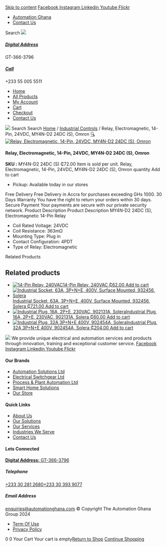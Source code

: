 [Skip to content](https://store.automationghana.com/product/14-pin-relay-my4n-d2-24dc-s-omron/#content)
[ Facebook ](https://www.facebook.com/automationgh/) [ Instagram ](https://www.instagram.com/automationgh/) [ Linkedin ](https://www.linkedin.com/company/the-automation-ghana-limited/) [ Youtube ](https://www.youtube.com/channel/UCurrRDUSm5oIW39VXjn1u0w) [ Flickr ](https://www.flickr.com/photos/181794037@N07/)
  * [ Automation Ghana ](https://automationghana.com)
  * [ Contact Us ](https://store.automationghana.com/contact/)


Search
[ ![](https://store.automationghana.com/wp-content/uploads/2024/04/Website-TAGG-Logo-BLUE.png) ](https://store.automationghana.com/)
[ ](https://maps.app.goo.gl/m4xeaagWCNbLk4jM6)
#####  [ Digital Address ](https://maps.app.goo.gl/m4xeaagWCNbLk4jM6)
GT-366-3796 
[ ](tel:+233550055511)
#####  [ Call ](tel:+233550055511)
+233 55 005 5511 
  * [Home](https://store.automationghana.com/)
  * [All Products](https://store.automationghana.com/shop/)
  * [My Account](https://store.automationghana.com/my-account/)
  * [Cart](https://store.automationghana.com/cart/)
  * [Checkout](https://store.automationghana.com/checkout/)
  * [Contact Us](https://store.automationghana.com/contact/)


[![](https://store.automationghana.com/wp-content/uploads/2024/04/AutomationGhana_logo_white.png)](https://store.automationghana.com)
Search
Search
[Home](https://store.automationghana.com) / [Industrial Controls](https://store.automationghana.com/product-category/industrial-controls/) / Relay, Electromagnetic, 14-Pin, 24VDC, MY4N-D2 24DC (S), Omron
[🔍](https://store.automationghana.com/product/14-pin-relay-my4n-d2-24dc-s-omron/)
[![Relay, Electromagnetic, 14-Pin, 24VDC, MY4N-D2 24DC \(S\), Omron](https://store.automationghana.com/wp-content/uploads/2020/04/14-Pin-Relay-MY4N-D2-24DC-S-Omron.jpg)](https://store.automationghana.com/wp-content/uploads/2020/04/14-Pin-Relay-MY4N-D2-24DC-S-Omron.jpg)
####  Relay, Electromagnetic, 14-Pin, 24VDC, MY4N-D2 24DC (S), Omron 
**SKU :** MY4N-D2 24DC (S) 
₵72.00
Item is sold per unit.
Relay, Electromagnetic, 14-Pin, 24VDC, MY4N-D2 24DC (S), Omron quantity
Add to cart
  * Pickup: Available today in our stores


Free Delivery 
Free Delivery in Accra for purchases exceeding GHs 1000. 
30 Days Warranty 
You have the right to return your orders within 30 days. 
Secure Payment 
Your payments are secure with our private security network. 
Product Description
Product Description
MY4N-D2 24DC (S), Electromagnetic 14-Pin Relay 
  * Coil Rated Voltage: 24VDC
  * Coil Resistance: 363mΩ
  * Mounting Type: Plug in
  * Contact Configuration: 4PDT
  * Type of Relay: Electromagnetic


Related Products 
## Related products
  * [![14-Pin Relay, 240VAC](https://store.automationghana.com/wp-content/uploads/2020/04/14-Pin-Relay-MY4IN-220_240AC-S-Omron.jpg)14-Pin Relay, 240VAC ₵62.00 ](https://store.automationghana.com/product/14-pin-relay-my4in-220-240ac-s-omron/)
[Add to cart](https://store.automationghana.com/product/14-pin-relay-my4n-d2-24dc-s-omron/?add-to-cart=1599)
  * [![Industrial Socket, 63A, 3P+N+E, 400V, Surface Mounted, 932456, Solera](https://store.automationghana.com/wp-content/uploads/2020/04/932456.png)Industrial Socket, 63A, 3P+N+E, 400V, Surface Mounted, 932456, Solera ₵721.00 ](https://store.automationghana.com/product/surface-mounted-socket-932456-solera/)
[Add to cart](https://store.automationghana.com/product/14-pin-relay-my4n-d2-24dc-s-omron/?add-to-cart=1537)
  * [![Industrial Plug, 16A, 2P+E, 230VAC, 902131A, Solera](https://store.automationghana.com/wp-content/uploads/2020/04/industrial-plug-3-pin-300x300.jpg)Industrial Plug, 16A, 2P+E, 230VAC, 902131A, Solera ₵60.00 ](https://store.automationghana.com/product/plug-902131a-solera/)
[Add to cart](https://store.automationghana.com/product/14-pin-relay-my4n-d2-24dc-s-omron/?add-to-cart=1523)
  * [![Industrial Plug, 32A 3P+N+E 400V, 902454A, Solera](https://store.automationghana.com/wp-content/uploads/2020/04/902454A.png)Industrial Plug, 32A 3P+N+E 400V, 902454A, Solera ₵204.00 ](https://store.automationghana.com/product/industrial-plug-902454a-solera/)
[Add to cart](https://store.automationghana.com/product/14-pin-relay-my4n-d2-24dc-s-omron/?add-to-cart=1512)


![](https://store.automationghana.com/wp-content/uploads/2024/04/AutomationGhana_logo_white.png)
We provide unique electrical and automation services and products through innovation, training and exceptional customer service.
[ Facebook ](https://www.facebook.com/automationgh/) [ Instagram ](https://www.instagram.com/automationgh/) [ Linkedin ](https://www.linkedin.com/company/the-automation-ghana-limited/) [ Youtube ](https://www.youtube.com/channel/UCurrRDUSm5oIW39VXjn1u0w) [ Flickr ](https://www.flickr.com/photos/181794037@N07/)
#### Our Brands
  * [ Automation Solutions Ltd ](https://store.automationghana.com/product/14-pin-relay-my4n-d2-24dc-s-omron/)
  * [ Electrical Switchgear Ltd ](https://store.automationghana.com/product/14-pin-relay-my4n-d2-24dc-s-omron/)
  * [ Process & Plant Automation Ltd ](https://store.automationghana.com/product/14-pin-relay-my4n-d2-24dc-s-omron/)
  * [ Smart Home Solutions ](https://store.automationghana.com/product/14-pin-relay-my4n-d2-24dc-s-omron/)
  * [ Our Store ](https://store.automationghana.com/product/14-pin-relay-my4n-d2-24dc-s-omron/)


#### Quick Links
  * [ About Us ](https://store.automationghana.com/product/14-pin-relay-my4n-d2-24dc-s-omron/)
  * [ Our Solutions ](https://store.automationghana.com/product/14-pin-relay-my4n-d2-24dc-s-omron/)
  * [ Our Services ](https://store.automationghana.com/product/14-pin-relay-my4n-d2-24dc-s-omron/)
  * [ Industries We Serve ](https://store.automationghana.com/product/14-pin-relay-my4n-d2-24dc-s-omron/)
  * [ Contact Us ](https://store.automationghana.com/product/14-pin-relay-my4n-d2-24dc-s-omron/)


#### Lets Connected
[**Digital Address:** GT-366-3796](https://maps.app.goo.gl/m4xeaagWCNbLk4jM6)
#####  Telephone 
[ +233 30 281 2680](tel:+233302812680)[+233 30 393 9077](https://store.automationghana.com/product/14-pin-relay-my4n-d2-24dc-s-omron/+233303939077)
#####  Email Address 
enquiries@automationghana.com 
© Copyright The Automation Ghana Group 2024
  * [ Term Of Use ](https://store.automationghana.com/product/14-pin-relay-my4n-d2-24dc-s-omron/)
  * [ Privacy Policy ](https://store.automationghana.com/product/14-pin-relay-my4n-d2-24dc-s-omron/)


0
0
Your Cart
Your cart is empty[Return to Shop](https://store.automationghana.com/shop/)
[Continue Shopping](https://store.automationghana.com/product/14-pin-relay-my4n-d2-24dc-s-omron/)
